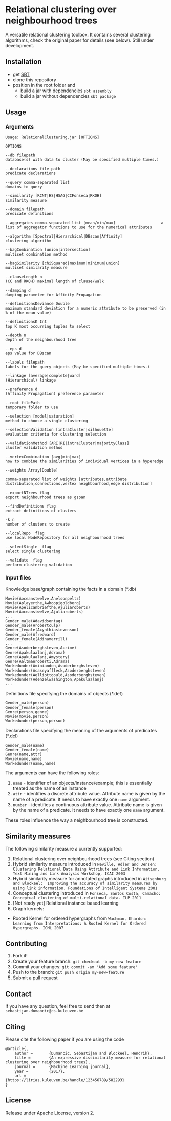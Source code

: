 # Relational clustering over neighbourhood trees

A versatile relational clustering toolbox. It contains several clustering algorithms, check the original paper for details (see below). Still under development.

## Installation

+ get [SBT](http://www.scala-sbt.org/)
+ clone this repository
+ position in the root folder and
  + build a jar with dependencies `sbt assembly`
  + build a jar without dependencies `sbt package`

## Usage

### Arguments

```
Usage: RelationalClustering.jar [OPTIONS]

OPTIONS

--db filepath                                                       database(s) with data to cluster (May be specified multiple times.)

--declarations file path                                            predicate declarations

--query comma-separated list                                        domains to query

--similarity [RCNT|HS|HSAG|CCFonseca|RKOH]                          similarity measure

--domain filepath                                                   predicate definitions

--aggregates comma-separated list [mean/min/max]                    a list of aggregator functions to use for the numerical attributes

--algorithm [Spectral|Hierarchical|DBscan|Affinity]                 clustering algorithm

--bagCombination [union|intersection]                               multiset combination method

--bagSimilarity [chiSquared|maximum|minimum|union]                  multiset similarity measure

--clauseLength n                                                    (CC and RKOH) maximal length of clause/walk 

--damping d                                                         damping parameter for Affinity Propagation

--definitionsDeviance Double                                        maximum standard deviation for a numeric attribute to be preserved (in % of the mean value)

--definitionsK Int                                                  top K most occurring tuples to select

--depth n                                                           depth of the neighbourhood tree

--eps d                                                             eps value for DBscan

--labels filepath                                                   labels for the query objects (May be specified multiple times.)

--linkage [average|complete|ward]                                   (Hierarchical) linkage

--preference d                                                      (Affinity Propagation) preference parameter

--root filePath                                                     temporary folder to use

--selection [model|saturation]                                      method to choose a single clustering

--selectionValidation [intraCluster|silhouette]                     evaluation criteria for clustering selection

--validationMethod [ARI|RI|intraCluster|majorityClass]              cluster validation method

--vertexCombination [avg|min|max]                                   how to combine the similarities of individual vertices in a hyperedge

--weights Array[Double]                                             
                                                                    comma-separated list of weights [attributes,attribute distribution,connections,vertex neighbourhood,edge distribution]

--exportNTrees flag                                                 export neighbourhood trees as gspan

--findDefinitions flag                                              extract definitions of clusters

-k n                                                                number of clusters to create

--localRepo  flag                                                   use local NodeRepository for all neighbourhood trees

--selectSingle  flag                                                select single clustering

--validate  flag                                                    perform clustering validation
```

### Input files

Knowledge base/graph containing the facts in a domain (*.db)
 
```
Movie(Aoceanstwelve,Anelsonpeltz)
Movie(Aplayerthe,Awhoopigoldberg)
Movie(Apelicanbriefthe,Ajuliaroberts)
Movie(Aoceanstwelve,Ajuliaroberts)
...
Gender_male(Adavidsontag)
Gender_male(Arobertculp)
Gender_female(Acynthiastevenson)
Gender_male(Afredward)
Gender_female(Adinamerrill)
...
Genre(Asoderberghsteven,Acrime)
Genre(Apakulaalanj,Adrama)
Genre(Apakulaalanj,Amystery)
Genre(Aaltmanroberti,Adrama)
Workedunder(Aminianden,Asoderberghsteven)
Workedunder(Acaseyaffleck,Asoderberghsteven)
Workedunder(Aelliottgould,Asoderberghsteven)
Workedunder(Adenzelwashington,Apakulaalanj)
...
```

Definitions file specifying the domains of objects (*.def)

```
Gender_male(person)
Gender_female(person)
Genre(person,genre)
Movie(movie,person)
Workedunder(person,person)
```

Declarations file specifying the meaning of the arguments of predicates (*.dcl)

```
Gender_male(name)
Gender_female(name)
Genre(name,attr)
Movie(name,name)
Workedunder(name,name)
```

The arguments can have the following roles:

1. `name` - identifier of an objects/instance/example; this is essentially treated as the name of an instance
2. `attr` - identifies a discrete attribute value. Attribute name is given by the name of a predicate. It needs to have exactly one `name` argument.
3. `number` - identifies a continuous attribute value. Attribute name is given by the name of a predicate. It needs to have exactly one `name` argument.

These roles influence the way a neighbourhood tree is constructed.

## Similarity measures

The following similarity measure a currently supported:

1. Relational clustering over neighbourhood trees (see Citing section)
2. Hybrid similarity measure introduced in `Neville, Adler and Jensen: Clustering Relational Data Using Attribute and Link Information. Text Mining and Link Analysis Workshop, ICAI 2003`
3. Hybrid similarity measure for annotated graphs introduced in `Witsenburg and Blockeel:  Improving the accuracy of similarity measures by using link information. Foundations of Intelligent Systems 2001`
4. Conceptual clustering introduced in `Fonseca, Santos Costa, Camacho:  Conceptual clustering of multi-relational data. ILP 2011`
5. [Not ready yet] Relational instance based learning
6. Graph kernels:
  * Rooted Kernel for ordered hypergraphs from `Wachman, Khardon: Learning from Interpretations: A Rooted Kernel for Ordered Hypergraphs. ICML 2007`

## Contributing

1. Fork it!
2. Create your feature branch: `git checkout -b my-new-feature`
3. Commit your changes: `git commit -am 'Add some feature'`
4. Push to the branch: `git push origin my-new-feature`
5. Submit a pull request 

## Contact

If you have any question, feel free to send then at `sebastijan.dumancic@cs.kuleuven.be`

## Citing

Please cite the following paper if you are using the code

```
@article{,
    author =       {Dumancic, Sebastijan and Blockeel, Hendrik},
    title =        {An expressive dissimilarity measure for relational clustering over neighbourhood trees},
    journal =      {Machine Learning journal},
    year =         {2017},
    url =          {https://lirias.kuleuven.be/handle/123456789/582293}
}
```

## License

Release under  Apache License, version 2.